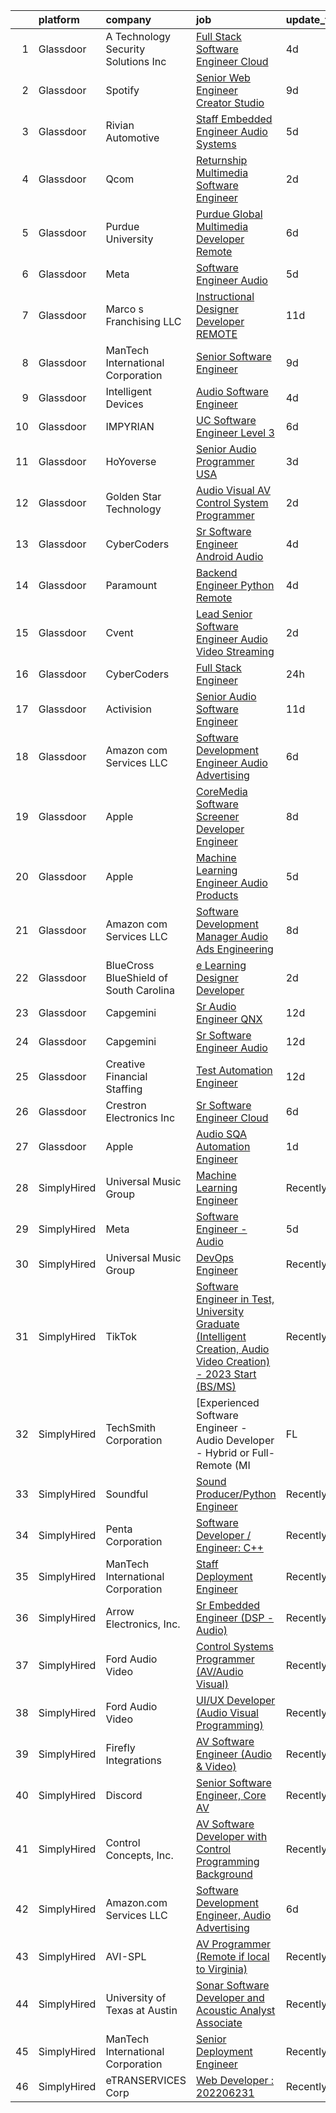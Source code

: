 

|    | platform    | company                                 | job                                                                                                                                                                                                                                                                                                                                                                                                                                                                                                                                                                                                                                                                                                                                                                                                                                                                                                                                                                                                                                                                                                                                                                                                                                                                                                                                                                                                                                                           | update_time   | location           |
|---:|:------------|:----------------------------------------|:--------------------------------------------------------------------------------------------------------------------------------------------------------------------------------------------------------------------------------------------------------------------------------------------------------------------------------------------------------------------------------------------------------------------------------------------------------------------------------------------------------------------------------------------------------------------------------------------------------------------------------------------------------------------------------------------------------------------------------------------------------------------------------------------------------------------------------------------------------------------------------------------------------------------------------------------------------------------------------------------------------------------------------------------------------------------------------------------------------------------------------------------------------------------------------------------------------------------------------------------------------------------------------------------------------------------------------------------------------------------------------------------------------------------------------------------------------------|:--------------|:-------------------|
|  1 | Glassdoor   | A  Technology   Security Solutions  Inc | [Full Stack Software Engineer   Cloud](https://www.glassdoor.com/partner/jobListing.htm?pos=121&ao=1136043&s=58&guid=0000018354a5679782f2748c47fe3fa6&src=GD_JOB_AD&t=SR&vt=w&ea=1&cs=1_c12d2c6a&cb=1663572469931&jobListingId=1008139447094&jrtk=3-0-1gdaaapu02f3f001-1gdaaapui209r000-2e6061a17bceca0a-)                                                                                                                                                                                                                                                                                                                                                                                                                                                                                                                                                                                                                                                                                                                                                                                                                                                                                                                                                                                                                                                                                                                                                    | 4d            | Bay Shore, NY      |
|  2 | Glassdoor   | Spotify                                 | [Senior Web Engineer  Creator Studio](https://www.glassdoor.com/partner/jobListing.htm?pos=109&ao=1136043&s=58&guid=0000018354a5679782f2748c47fe3fa6&src=GD_JOB_AD&t=SR&vt=w&cs=1_565654ca&cb=1663572469929&jobListingId=1008129613245&jrtk=3-0-1gdaaapu02f3f001-1gdaaapui209r000-40150ce8a1fbfc90-)                                                                                                                                                                                                                                                                                                                                                                                                                                                                                                                                                                                                                                                                                                                                                                                                                                                                                                                                                                                                                                                                                                                                                          | 9d            | New York, NY       |
|  3 | Glassdoor   | Rivian Automotive                       | [Staff Embedded Engineer  Audio Systems](https://www.glassdoor.com/partner/jobListing.htm?pos=123&ao=1136043&s=58&guid=0000018354a5679782f2748c47fe3fa6&src=GD_JOB_AD&t=SR&vt=w&ea=1&cs=1_2f0becd0&cb=1663572469931&jobListingId=1008137692795&jrtk=3-0-1gdaaapu02f3f001-1gdaaapui209r000-814389dc06656868-)                                                                                                                                                                                                                                                                                                                                                                                                                                                                                                                                                                                                                                                                                                                                                                                                                                                                                                                                                                                                                                                                                                                                                  | 5d            | Palo Alto, CA      |
|  4 | Glassdoor   | Qcom                                    | [Returnship   Multimedia Software Engineer](https://www.glassdoor.com/partner/jobListing.htm?pos=115&ao=1136043&s=58&guid=0000018354a5679782f2748c47fe3fa6&src=GD_JOB_AD&t=SR&vt=w&cs=1_7e260eee&cb=1663572469930&jobListingId=1008145716945&jrtk=3-0-1gdaaapu02f3f001-1gdaaapui209r000-62c508fc04018ac1-)                                                                                                                                                                                                                                                                                                                                                                                                                                                                                                                                                                                                                                                                                                                                                                                                                                                                                                                                                                                                                                                                                                                                                    | 2d            | San Diego, CA      |
|  5 | Glassdoor   | Purdue University                       | [Purdue Global Multimedia Developer  Remote ](https://www.glassdoor.com/partner/jobListing.htm?pos=110&ao=1136043&s=58&guid=0000018354a5679782f2748c47fe3fa6&src=GD_JOB_AD&t=SR&vt=w&cs=1_6d5944c4&cb=1663572469930&jobListingId=1008133073256&jrtk=3-0-1gdaaapu02f3f001-1gdaaapui209r000-8202613e0816d37c-)                                                                                                                                                                                                                                                                                                                                                                                                                                                                                                                                                                                                                                                                                                                                                                                                                                                                                                                                                                                                                                                                                                                                                  | 6d            | Indiana            |
|  6 | Glassdoor   | Meta                                    | [Software Engineer   Audio](https://www.glassdoor.com/partner/jobListing.htm?pos=101&ao=1110586&s=58&guid=0000018354a5679782f2748c47fe3fa6&src=GD_JOB_AD&t=SR&vt=w&cs=1_cc5087cb&cb=1663572469928&jobListingId=1008135856631&cpc=A65DF3A704A48F9B&jrtk=3-0-1gdaaapu02f3f001-1gdaaapui209r000-2af0d72ee9516572--6NYlbfkN0DYl4UJW4r1Vl7FEn6T9F-rD9lpC-0oMJVSiWjK_MGUd8e8cHXcpv6KPyjLHZEfqkWCUGiQ0wI9PhypsvPn6fLuX-NuhRXF81k4keiTZ-sjyQohKEQHZsqiAZ17RgzjGitjocz7khR2BXjl1nT4h9VfIACCg0Il7tYaijOLNLdjO9BsgM7gz_J4xH0AJnUSQM9ndGX7Ihztlx_OsfIjoPfbIu4-llix3UG9pJCTTZIgOArysO7RZCZ8pyHle7aoPU-82UfmJQzRmYOoZ8KhLUfCGvmQssHj0ZAnmagruuGWLouf3kAyGC4dHD95cHL7G4n-5Sailz5UGVXJMVCz6-zz-2tpkJe2CaOfzJStLZeOTgBB1w5ezY1HJ0F7pSUBvFKEcqg_U7jn1L9B9gf7YzeE_FSyNE6bHDUw0j4e2Y-a1WwiRyCdFHGoA8uoKHJujMrtT_E2mz8kqoUhOZpQeFSAHeEme6grHk2dxfZ1pZsKfeYMd4T-bLA1zxMxSbxA2OOPwxvj2Q7SFqEwqY9Tk6KAp5pdsdG4BYsQhJpYeon7PuBnvQjD8b1ezFf0RVFA_t8ldkNi-8MSjiajioi-pRzJ7gJ6-QoWqn0AcT7g68x25Dgbqoxstmc1vBD9VAgfjEPpiNN6nhSzoMgNOt0_J5gTrLYtJBn737mUqDYI5GmDOQpCBDbh26eMii6YDD8vemnoLzckZa-pEAIl0A3oW1x4fum1EmEC7cRjaRpde1t2bbqT9cw7RqRA-u1AqChPsgYJBnx-EHRK35deXZZkLPLHF1yMfJiZhvWNI-6kbzE9ETLtBCvRUVnfmmh0qWVZ-Rao4ovqimExS_SuwcPlCjZ9QNc_FxQyQSs8LF1AJ1Zh3qG3RNA9yRhFMv5igJWvwYwWpnwcfKCJUCCvfm1qjswmgnZl7zaJVaqPQsmEcePTIGegZMWk9MTQcXVy5Qu9TvYBT8l7YlvFFwQ1hMM46pn9aRMTSDoieZ74h86xeX6uOHE5rdDd4LjY67YC092bvZYYhDEl2kBHwwa3lv_alYMFH3jB8mgtvWjFxGCFihFkBty4UMAPIj6rm2E1V6o5e9k%3D) | 5d            | Remote             |
|  7 | Glassdoor   | Marco s Franchising  LLC                | [Instructional Designer   Developer  REMOTE ](https://www.glassdoor.com/partner/jobListing.htm?pos=122&ao=1136043&s=58&guid=0000018354a5679782f2748c47fe3fa6&src=GD_JOB_AD&t=SR&vt=w&ea=1&cs=1_76e4d369&cb=1663572469931&jobListingId=1008123909882&jrtk=3-0-1gdaaapu02f3f001-1gdaaapui209r000-06f0e996061cf414-)                                                                                                                                                                                                                                                                                                                                                                                                                                                                                                                                                                                                                                                                                                                                                                                                                                                                                                                                                                                                                                                                                                                                             | 11d           | Salt Lake City, UT |
|  8 | Glassdoor   | ManTech International Corporation       | [Senior Software Engineer](https://www.glassdoor.com/partner/jobListing.htm?pos=124&ao=1136043&s=58&guid=0000018354a5679782f2748c47fe3fa6&src=GD_JOB_AD&t=SR&vt=w&cs=1_f8855657&cb=1663572469931&jobListingId=1008129783162&jrtk=3-0-1gdaaapu02f3f001-1gdaaapui209r000-0c2211fff5adb012-)                                                                                                                                                                                                                                                                                                                                                                                                                                                                                                                                                                                                                                                                                                                                                                                                                                                                                                                                                                                                                                                                                                                                                                     | 9d            | Patuxent River, MD |
|  9 | Glassdoor   | Intelligent Devices                     | [Audio Software Engineer](https://www.glassdoor.com/partner/jobListing.htm?pos=112&ao=1136043&s=58&guid=0000018354a5679782f2748c47fe3fa6&src=GD_JOB_AD&t=SR&vt=w&ea=1&cs=1_47768808&cb=1663572469930&jobListingId=1008139179303&jrtk=3-0-1gdaaapu02f3f001-1gdaaapui209r000-66b719a56b72330d-)                                                                                                                                                                                                                                                                                                                                                                                                                                                                                                                                                                                                                                                                                                                                                                                                                                                                                                                                                                                                                                                                                                                                                                 | 4d            | Columbia, MD       |
| 10 | Glassdoor   | IMPYRIAN                                | [UC Software Engineer Level 3](https://www.glassdoor.com/partner/jobListing.htm?pos=111&ao=1136043&s=58&guid=0000018354a5679782f2748c47fe3fa6&src=GD_JOB_AD&t=SR&vt=w&ea=1&cs=1_9fed815f&cb=1663572469930&jobListingId=1008134962937&jrtk=3-0-1gdaaapu02f3f001-1gdaaapui209r000-077cec4635b9984a-)                                                                                                                                                                                                                                                                                                                                                                                                                                                                                                                                                                                                                                                                                                                                                                                                                                                                                                                                                                                                                                                                                                                                                            | 6d            | Fort Meade, MD     |
| 11 | Glassdoor   | HoYoverse                               | [Senior Audio Programmer  USA ](https://www.glassdoor.com/partner/jobListing.htm?pos=113&ao=1136043&s=58&guid=0000018354a5679782f2748c47fe3fa6&src=GD_JOB_AD&t=SR&vt=w&cs=1_d4727803&cb=1663572469930&jobListingId=1008143838425&jrtk=3-0-1gdaaapu02f3f001-1gdaaapui209r000-b42397f8f8d5c385-)                                                                                                                                                                                                                                                                                                                                                                                                                                                                                                                                                                                                                                                                                                                                                                                                                                                                                                                                                                                                                                                                                                                                                                | 3d            | Los Angeles, CA    |
| 12 | Glassdoor   | Golden Star Technology                  | [Audio Visual  AV  Control System Programmer](https://www.glassdoor.com/partner/jobListing.htm?pos=119&ao=1136043&s=58&guid=0000018354a5679782f2748c47fe3fa6&src=GD_JOB_AD&t=SR&vt=w&ea=1&cs=1_957fc594&cb=1663572469932&jobListingId=1008145772251&jrtk=3-0-1gdaaapu02f3f001-1gdaaapui209r000-75f2835b6a9b7823-)                                                                                                                                                                                                                                                                                                                                                                                                                                                                                                                                                                                                                                                                                                                                                                                                                                                                                                                                                                                                                                                                                                                                             | 2d            | Cerritos, CA       |
| 13 | Glassdoor   | CyberCoders                             | [Sr  Software Engineer   Android Audio](https://www.glassdoor.com/partner/jobListing.htm?pos=106&ao=1110586&s=58&guid=0000018354a5679782f2748c47fe3fa6&src=GD_JOB_AD&t=SR&vt=w&ea=1&cs=1_3856bf30&cb=1663572469929&jobListingId=1008140369117&cpc=2CAED5C921A5F994&jrtk=3-0-1gdaaapu02f3f001-1gdaaapui209r000-d2d46a3c615ab5d0--6NYlbfkN0CpFJQzrgRR8WqXWK1qKKEqALWJw739KlKqr2H-MSI4eoBlI4EFrmor2FYZMP3muM2qU_lxeZ-TX8HdWddolEAWVY7E-Da3ap3vucBrq0W7gAgkBFj2WOrlBSsErYSbY1Qeo_DjvEJjCt3gJcJJPEP9-l73Q4VLUBdp-vV7goS-tTU7BRxRnwh1KAhhnZhfTxN4Vpq7iTUna0Si63_g9i02OM_9VTUesxVaHItcUUGYEgVS69jEfTJYPNPM39a09FbEP8fCVyrtdLoztxfQnKkfrkUwBX84GDiLtS9aUt1N4I5XS7tl_IvDmn8ybyNIH3C-r7NdiCJ7kK8iY5OJfIatYkiYGS2rylZbh5gxQGxyFHwS-1auW2J2UoE-OQ1YTlve9vledytjc41eeyW6oHPNxeCA2gtEiyAyampIMNm5UeYgWPeNIvkMwBSFsm-ytJdgAJ0eQiFqeasT_jimtA0TJi-pmwBBCi107wRW-3JFzvIXFHoSBtFzELvKUcZ6LzFSh9qMImdN-g-INA5l2f-djn-WPEwrPO_VN3z-TCaZjLmmQeG2kjEh63NZR7ADEZDiTnjsu2S2hio4LIPixTcqMr9SXpU4mazfaO4ZFSQjbMu_aFO3hJBW7AMoOiw_M5kPf8amKQjhH_SbXJm5agx6omH35-NEyBazxbg_POHq0JUuf0dhOG0FOTjw7HpwNGDadRyJy_RKjHVvyebNqtM9C23trfr8QmMzshEMeLejQe4tZl3clPmL5bQ0reeMv7hlr6BMYFP5LHjM-Yti5TQMy9oIKzEJioITuawMxW7rPT2SI504AEU1cVIA8UrZk0Jgudl4HSJj8Q8iDYAzAEB3s6JwGIRHEZFGFouQhpDGgII0fDU2vlUhtbLiSlxJHmQB8dI1p-mduPT76ndSxRIhbU179NyF-DM8dKTSzSRftg5eu7qi1eXMoepOB0rlexiI2mNuXkWpu4v0PeidWuawjh5R9jmafQA%3D)                                                                                | 4d            | Encinitas, CA      |
| 14 | Glassdoor   | Paramount                               | [Backend Engineer   Python  Remote ](https://www.glassdoor.com/partner/jobListing.htm?pos=107&ao=1136043&s=58&guid=0000018354a5679782f2748c47fe3fa6&src=GD_JOB_AD&t=SR&vt=w&cs=1_b8b3f2fc&cb=1663572469929&jobListingId=1008140313269&jrtk=3-0-1gdaaapu02f3f001-1gdaaapui209r000-e5a290a486115280-)                                                                                                                                                                                                                                                                                                                                                                                                                                                                                                                                                                                                                                                                                                                                                                                                                                                                                                                                                                                                                                                                                                                                                           | 4d            | New York, NY       |
| 15 | Glassdoor   | Cvent                                   | [Lead Senior Software Engineer   Audio Video Streaming](https://www.glassdoor.com/partner/jobListing.htm?pos=125&ao=1136043&s=58&guid=0000018354a5679782f2748c47fe3fa6&src=GD_JOB_AD&t=SR&vt=w&cs=1_cb8c7ffa&cb=1663572469931&jobListingId=1008145746482&jrtk=3-0-1gdaaapu02f3f001-1gdaaapui209r000-269f90ef39ead7d8-)                                                                                                                                                                                                                                                                                                                                                                                                                                                                                                                                                                                                                                                                                                                                                                                                                                                                                                                                                                                                                                                                                                                                        | 2d            | Austin, TX         |
| 16 | Glassdoor   | CyberCoders                             | [Full Stack Engineer](https://www.glassdoor.com/partner/jobListing.htm?pos=103&ao=1110586&s=58&guid=0000018354a5679782f2748c47fe3fa6&src=GD_JOB_AD&t=SR&vt=w&ea=1&cs=1_b0351f65&cb=1663572469929&jobListingId=1008147802023&cpc=451933188B21919D&jrtk=3-0-1gdaaapu02f3f001-1gdaaapui209r000-03a466c854614733--6NYlbfkN0CpFJQzrgRR8WqXWK1qKKEqALWJw739KlKqr2H-MSI4eoBlI4EFrmor2FYZMP3muM1IeSMtQn4FAwnxAI7s4K3gskRVFLR_eEso6mQUAGhb8z4376k1cT7FubeDRz3zEfN2KZcf69x_jWMad2aSdo3yLHD1prA8QOzEizNOQlS_lUdR4EvgME6snQdRwpDUmy5zXjcd0dI1Zrbd3Ad0FBU256r3pUzVqN_51SMYM98OXE8fXBa-z2dAo8K94zKvGzXb62TyHuqdsKRsM3WIG8gPCGqg8QqmXzrWW08eys2y2_Zi2N6_1SqiZG4Uh-BEhB7y82lh8CHzvk4iyGXhslt3UvVf6R8V09-BcXCUk8hAkfhtFU3OPE4vbkWSUGHQ4euMWIMg2V8-H_3DJEKVWIrl8Dy141hEEQKOmIR_zcKWvrdmZddBnLlsI8X45scYmmJTNKARZChEwKM23azt3Y9fZ3m-vZBRm_fkcorD9NMKYxtoC0BE0YwzyWj1ob6jmZNRWKy50gkp-yD57h0tInD3CdPAhvTlHNCSMZ__Cx1XdXacOd9WMEKaesAIsUBAWFh5tcw178MLrdr5MFANiWK17UglTQH5TLDCMND-YYY9f5QNb_Dr-SoP3I9Fx9mcfjQr1hsXcWP1Ca9Att7DkfGCVQgPT385eT4gGw_1jsCt7_tnnTonibrop0oroLpKWN2KqyTXd5sQSbWTYcewtQDMsV6n9gWqGL8_EBlhfo5znUVrAlXHt93Wzm3nZ3RP891EMFem0_V0lSQu7V49Sl-iRlX36wLeA6dQhbwd55q1Lh50HYJrGfx_BzLpOIzS6wFQpeS1wDbVmUYLL4QC5ZwnJxSL7w0e-Iq074nRiQi_o5LGiV-5OCfxktWzzsT1oCfA6crqT2PY7Bt3AwDcYi74esj7Pu7cbypg68gs_ZlpNaXv6QiG38alHtA4v7guzSXzASE2wv9xzMXtu7Q4yBwkNbjMWPGSs_giyCvGlAGM_x_UGKGIvmk4Y-iEfjh6sd8%3D)                                                                  | 24h           | Los Angeles, CA    |
| 17 | Glassdoor   | Activision                              | [Senior Audio Software Engineer](https://www.glassdoor.com/partner/jobListing.htm?pos=118&ao=1136043&s=58&guid=0000018354a5679782f2748c47fe3fa6&src=GD_JOB_AD&t=SR&vt=w&cs=1_2a005776&cb=1663572469930&jobListingId=1008124930917&jrtk=3-0-1gdaaapu02f3f001-1gdaaapui209r000-1e169e6de3d72119-)                                                                                                                                                                                                                                                                                                                                                                                                                                                                                                                                                                                                                                                                                                                                                                                                                                                                                                                                                                                                                                                                                                                                                               | 11d           | Woodland Hills, CA |
| 18 | Glassdoor   | Amazon com Services LLC                 | [Software Development Engineer  Audio Advertising](https://www.glassdoor.com/partner/jobListing.htm?pos=114&ao=1136043&s=58&guid=0000018354a5679782f2748c47fe3fa6&src=GD_JOB_AD&t=SR&vt=w&cs=1_401525db&cb=1663572469931&jobListingId=1008134589105&jrtk=3-0-1gdaaapu02f3f001-1gdaaapui209r000-e6578b0e774199d3-)                                                                                                                                                                                                                                                                                                                                                                                                                                                                                                                                                                                                                                                                                                                                                                                                                                                                                                                                                                                                                                                                                                                                             | 6d            | Austin, TX         |
| 19 | Glassdoor   | Apple                                   | [CoreMedia Software Screener   Developer Engineer](https://www.glassdoor.com/partner/jobListing.htm?pos=102&ao=1110586&s=58&guid=0000018354a5679782f2748c47fe3fa6&src=GD_JOB_AD&t=SR&vt=w&cs=1_15e2e1f3&cb=1663572469928&jobListingId=1008130706147&cpc=8795CF9063CD573D&jrtk=3-0-1gdaaapu02f3f001-1gdaaapui209r000-f741117e06ecec0a--6NYlbfkN0BvKrLyj5gPmtZO9T8euul8TCxuuKNOtzRJOomxnwSEodTz2Bc-sPZlC5mDe-NOaJjx5GagAawwa3L70H2fXjD_koObeOcEeIsfxDXyG3eVTizFtk3kE2UdaGejVhBRIC8FhwPMzmG_-2xf5w-BAQm5ymAdntV9uhxMTsJ6CcnBDpY18BfPQFKRsVBjM-hYS51WrIkcXPabHfT9pIh7tDt_HcFp-820devrGDBWxmjfMfDQPUKwIyqr5iDVsG6lzaLl87NdA1S5EebuhuNJnSfImrLmkvDGYg-4jcEkszzz1as-BAl2IFGlPrHq1SjhN0iN8Lo1k6cdCTl1E-jnPU4dm5r_QVDVvR6fKP_nASApegctUDYoCyv7GZT5mQUyAdjMIhZpZ3eE9KvIZ1sksGTC2JUbtgiI9kgkAxpHVclEgYwZliJ5fwRM9EB2SZnIfIQbz7OT1tlbb5WWWw5ijxqnLtq_9rWDQWV47-oQhLU7XBkqwlS2yKfSiqwmJVQ1lxc0XnbVDunm7n5NgZf6azpVUftO5EcuaLG2pR977OQ1_fNdtQYVAHKdCn1v25ekxHAXjkvsyr9fpU0IpiFs2EQdEBm_Yt_riFloZiGczvErT1lGlEkn2MQReth7V4WKNz8soe5HzRISMp30i20AzBzXd-OZIOtBoUdWD_cqHBKVM89VlhLpAyhOlZJZtTitY_u1iXwmaoPuQj6P5-kXbfkW553LVCwo8KKO4nB0iFR_QAAErAOAHYVwWFYLzPOPrMohSqNpCvSQYyoNXeiUYx8D62woMB7xj_1bPcX-dgEg0qtewH2dbaTbExjr7UP6jU5PzRom-MjfJdlpvWhdvQn1CewOTSC5es2yC_1UgYf8SlJqlVrbsd1UF_r_zwo-_E-rOxOcJ8zd_3UziF7xaiXEh8jrLARDkxbj2v7oeUvjKeCc3vPPr9OXskXPh7If6vWEEW_Le9g0NJiqo-gaCPHxIM0R9G3BbO0%3D)                                                                          | 8d            | San Diego, CA      |
| 20 | Glassdoor   | Apple                                   | [Machine Learning Engineer  Audio Products](https://www.glassdoor.com/partner/jobListing.htm?pos=105&ao=1110586&s=58&guid=0000018354a5679782f2748c47fe3fa6&src=GD_JOB_AD&t=SR&vt=w&cs=1_0a55e116&cb=1663572469929&jobListingId=1008136389935&cpc=8795CF9063CD573D&jrtk=3-0-1gdaaapu02f3f001-1gdaaapui209r000-70de91abb83b5434--6NYlbfkN0BvKrLyj5gPmtZO9T8euul8TCxuuKNOtzRJOomxnwSEodTz2Bc-sPZl8WPllYOnI2iSiV5Jwp96GP-nA0nsfOl5SpQEqkHM_Togz0qhXdyIJdkgcd2o4eNJrzaYBsCmJ8QUREDdXvT4fWt9U-8uM3dCZYkS0bW87wLnGYLTEFeJaCUmSj7dwAES6edlMNJ--7MlzC6woZmAi7kvt2yvaf_w9jdgXy21gOE1s3Qed8940vLSstHhGQIhtOrQcJ4XyRKnl_RXdoqt2zC8ljwkFLLtoX9sPWtcEJp9Z6fZZ_31gDYoeIpdW0IeJ4vCM8L1dkUm-XCENbY3Epga3a8-opPIAxFd1MXgZ3Cxx49PWeWvYns7uoQFR5NGGmfi-OaB5yV-DGINN09_W_3BCTetPwp3kTR0fVXQnwDRfwBXGXVRuJtaaNt-KLhB0E0DphBAc6a7FTvHeXGrryFdmCy6PTOVCotuPF5dfbHojkEG67MVH1FksVKVMi6OmDJ5EEAC2gKQeIYpJU0CMqsT_FdH9Ru0YUZHK36AWL_g8LqK5_kAbWzFXFhgg-GEnkIKTltGrVU4erqZdepNyqBTPXnZ-RPrxYEfvQe0FSjOOQ03l4KIZsEdp6Okxi_5BdyQytHDRaTnu6lQfv9Mpeo1m_MwKSdk1-hIL9MI6BC-ZpBncfna5qXmj-2A8eGe4y5g4AlwfdlsX_2sZ7TNC4rCwj3KBe9hFMcTAOT1ESjPllj8-b-jOZ0rAGX7z7QQpbHQGLamUom4HT9ix_2teQt4vI6YCwhIIJ0LjA9Cg9wq6HBzclZztGSIrHSOVFujCeVnVrEH3VEGupqwwsEx4YE-eSoBYlYhcS76vsBzvxXPo21afsvbYP5xdGVOEiqDovrTqyXEV3HsKl-zzj0PxL2nM83yC_0t_Pyy8ucR1JZQyGs610sqP45LHlpSgawXOTxwMWmukEqu34Kr46vlqY2J2ZJalr8j)                                                                                               | 5d            | San Diego, CA      |
| 21 | Glassdoor   | Amazon com Services LLC                 | [Software Development Manager  Audio Ads Engineering](https://www.glassdoor.com/partner/jobListing.htm?pos=120&ao=1136043&s=58&guid=0000018354a5679782f2748c47fe3fa6&src=GD_JOB_AD&t=SR&vt=w&cs=1_8fa936ee&cb=1663572469931&jobListingId=1008130552520&jrtk=3-0-1gdaaapu02f3f001-1gdaaapui209r000-a04c9248b8ae35a2-)                                                                                                                                                                                                                                                                                                                                                                                                                                                                                                                                                                                                                                                                                                                                                                                                                                                                                                                                                                                                                                                                                                                                          | 8d            | Austin, TX         |
| 22 | Glassdoor   | BlueCross BlueShield of South Carolina  | [e Learning Designer Developer](https://www.glassdoor.com/partner/jobListing.htm?pos=108&ao=1136043&s=58&guid=0000018354a5679782f2748c47fe3fa6&src=GD_JOB_AD&t=SR&vt=w&cs=1_b7048dbc&cb=1663572469929&jobListingId=1008145516968&jrtk=3-0-1gdaaapu02f3f001-1gdaaapui209r000-9452b3a012cab7e5-)                                                                                                                                                                                                                                                                                                                                                                                                                                                                                                                                                                                                                                                                                                                                                                                                                                                                                                                                                                                                                                                                                                                                                                | 2d            | Columbia, SC       |
| 23 | Glassdoor   | Capgemini                               | [Sr  Audio Engineer  QNX ](https://www.glassdoor.com/partner/jobListing.htm?pos=126&ao=1136043&s=58&guid=0000018354a5679782f2748c47fe3fa6&src=GD_JOB_AD&t=SR&vt=w&cs=1_a3c04af3&cb=1663572469931&jobListingId=1008121518527&jrtk=3-0-1gdaaapu02f3f001-1gdaaapui209r000-ce7d3753bcc23b28-)                                                                                                                                                                                                                                                                                                                                                                                                                                                                                                                                                                                                                                                                                                                                                                                                                                                                                                                                                                                                                                                                                                                                                                     | 12d           | Detroit, MI        |
| 24 | Glassdoor   | Capgemini                               | [Sr  Software Engineer  Audio ](https://www.glassdoor.com/partner/jobListing.htm?pos=127&ao=1136043&s=58&guid=0000018354a5679782f2748c47fe3fa6&src=GD_JOB_AD&t=SR&vt=w&cs=1_2452359e&cb=1663572469931&jobListingId=1008121518819&jrtk=3-0-1gdaaapu02f3f001-1gdaaapui209r000-9052b8817602abe1-)                                                                                                                                                                                                                                                                                                                                                                                                                                                                                                                                                                                                                                                                                                                                                                                                                                                                                                                                                                                                                                                                                                                                                                | 12d           | Detroit, MI        |
| 25 | Glassdoor   | Creative Financial Staffing             | [Test Automation Engineer](https://www.glassdoor.com/partner/jobListing.htm?pos=104&ao=1110586&s=58&guid=0000018354a5679782f2748c47fe3fa6&src=GD_JOB_AD&t=SR&vt=w&cs=1_f59034e3&cb=1663572469928&jobListingId=1008121459987&cpc=0FE1F5EA2BC84A01&jrtk=3-0-1gdaaapu02f3f001-1gdaaapui209r000-b8dd88f1c14724f4--6NYlbfkN0AyIsnDczwcVDFrYpf5kat3hxWjSi6qx3YGCfJB8v0u0roYrISoV_-vLBimF2mj67A4vQJmTkRRB_9M2i8nsAesZu3v5poWEQeov9e-7n2iHQvrghP0oI0L3kz-SF_uMNZLsf3RfSN4zBQ1zeWUBWbcPhGQVvo3dujQCBbQwRZYTVmec4rlTIlsCHC5yVkRcn3f73Qu2W3Z2gyZvCtfG-QBXVV4oxojGFIUUPhn-ARv_zkciH6936qCxsDRhyo7PTMEpNhw4aDAGEcSlVCWhW7FmF-80sjFYEjcsVgr1ic_wf0aVKiMJKfX8Tj7TrWa5L97h6z8QG6pkc7AlV2GmVmhXV2Th9q312XdeWBaXyLkoKZ2LaKKofpXPurpu0Bte31BwCYfCep4IZcluPrjZiSNrYep-CeeW1wiElDgzqlOdc-sDSy9ufpCleXM0ygNTfjQMXoypeTo17qnF1CBc45bABsIRHMxq7zwd8RqG_tGY1sRhp84lHGBmgSADioQYwLEcvE33QnVXCVaK-Tkf81E0peszWhIBTej7HYDuhyXdhbsI4AhdxhL5GpQ18emE_LfzqL3Cn-XTg%3D%3D)                                                                                                                                                                                                                                                                                                                                                                                                                                                                                                                    | 12d           | Grand Rapids, MI   |
| 26 | Glassdoor   | Crestron Electronics  Inc               | [Sr  Software Engineer  Cloud](https://www.glassdoor.com/partner/jobListing.htm?pos=116&ao=1136043&s=58&guid=0000018354a5679782f2748c47fe3fa6&src=GD_JOB_AD&t=SR&vt=w&ea=1&cs=1_d4f5c4d1&cb=1663572469930&jobListingId=1008134136700&jrtk=3-0-1gdaaapu02f3f001-1gdaaapui209r000-56bd0092787d34df-)                                                                                                                                                                                                                                                                                                                                                                                                                                                                                                                                                                                                                                                                                                                                                                                                                                                                                                                                                                                                                                                                                                                                                            | 6d            | Remote             |
| 27 | Glassdoor   | Apple                                   | [Audio SQA Automation Engineer](https://www.glassdoor.com/partner/jobListing.htm?pos=117&ao=1136043&s=58&guid=0000018354a5679782f2748c47fe3fa6&src=GD_JOB_AD&t=SR&vt=w&cs=1_53c46b25&cb=1663572469930&jobListingId=1008146904400&jrtk=3-0-1gdaaapu02f3f001-1gdaaapui209r000-2883d3b1dd5e8401-)                                                                                                                                                                                                                                                                                                                                                                                                                                                                                                                                                                                                                                                                                                                                                                                                                                                                                                                                                                                                                                                                                                                                                                | 1d            | Cupertino, CA      |
| 28 | SimplyHired | Universal Music Group                   | [Machine Learning Engineer](https://www.simplyhired.com/job/7F7tKIKicRT21DGlEQPQtY43ZU3HTFx0bz7kPoBCq2-u9UMUnUC1jQ?q=sound+developer)                                                                                                                                                                                                                                                                                                                                                                                                                                                                                                                                                                                                                                                                                                                                                                                                                                                                                                                                                                                                                                                                                                                                                                                                                                                                                                                         | Recently      | Remote +1 location |
| 29 | SimplyHired | Meta                                    | [Software Engineer - Audio](https://www.simplyhired.com/job/maO_m5PgKmS771rzGKd21Xf1IphBop5oZC7_od5wa7st5fVLSs6mIQ?q=sound+developer)                                                                                                                                                                                                                                                                                                                                                                                                                                                                                                                                                                                                                                                                                                                                                                                                                                                                                                                                                                                                                                                                                                                                                                                                                                                                                                                         | 5d            | Remote             |
| 30 | SimplyHired | Universal Music Group                   | [DevOps Engineer](https://www.simplyhired.com/job/5GAEhHdEX95F6xYnfgVeFnk2y9jZ5cZRVz_4RB9TXjNFKEOercumGA?q=sound+developer)                                                                                                                                                                                                                                                                                                                                                                                                                                                                                                                                                                                                                                                                                                                                                                                                                                                                                                                                                                                                                                                                                                                                                                                                                                                                                                                                   | Recently      | Remote +1 location |
| 31 | SimplyHired | TikTok                                  | [Software Engineer in Test, University Graduate (Intelligent Creation, Audio Video Creation) - 2023 Start (BS/MS)](https://www.simplyhired.com/job/QM5jpbPgqy-BqYbCL-WHQgFdItS3ZpBrMVk4bB_MPEEDGBy8bZMAhg?q=sound+developer)                                                                                                                                                                                                                                                                                                                                                                                                                                                                                                                                                                                                                                                                                                                                                                                                                                                                                                                                                                                                                                                                                                                                                                                                                                  | Recently      | Mountain View, CA  |
| 32 | SimplyHired | TechSmith Corporation                   | [Experienced Software Engineer - Audio Developer - Hybrid or Full-Remote (MI | FL | IL | NC | TX)](https://www.simplyhired.com/job/8Ri1bqcZce2bH5Fmfv2FSUlejcX6u0ta2zJ4WcsU7MCmt_AXDCG5Tg?q=sound+developer)                                                                                                                                                                                                                                                                                                                                                                                                                                                                                                                                                                                                                                                                                                                                                                                                                                                                                                                                                                                                                                                                                                                                                                                                                                                  | Recently      | Remote, MI         |
| 33 | SimplyHired | Soundful                                | [Sound Producer/Python Engineer](https://www.simplyhired.com/job/fKwTfqRWVzhZJJT6yoybTUB5_pL76wxlddnu6kqy2_naoU7JVaHVBQ?q=sound+developer)                                                                                                                                                                                                                                                                                                                                                                                                                                                                                                                                                                                                                                                                                                                                                                                                                                                                                                                                                                                                                                                                                                                                                                                                                                                                                                                    | Recently      | Remote             |
| 34 | SimplyHired | Penta Corporation                       | [Software Developer / Engineer: C++](https://www.simplyhired.com/job/bUO_vJkI_HohqzEMNUFpvA3bsWny6AEb9gpmqCafCoVK8SHi0ZJQ5Q?q=sound+developer)                                                                                                                                                                                                                                                                                                                                                                                                                                                                                                                                                                                                                                                                                                                                                                                                                                                                                                                                                                                                                                                                                                                                                                                                                                                                                                                | Recently      | New Orleans, LA    |
| 35 | SimplyHired | ManTech International Corporation       | [Staff Deployment Engineer](https://www.simplyhired.com/job/yPDQ9_tPGp_8aufyeI2VJy4oOgwa1eZMATiJXNsYgtEmMWFMC5VaPQ?q=sound+developer)                                                                                                                                                                                                                                                                                                                                                                                                                                                                                                                                                                                                                                                                                                                                                                                                                                                                                                                                                                                                                                                                                                                                                                                                                                                                                                                         | Recently      | Patuxent River, MD |
| 36 | SimplyHired | Arrow Electronics, Inc.                 | [Sr Embedded Engineer (DSP - Audio)](https://www.simplyhired.com/job/i311K4SrDxCaCVOg2tksHN_IUkWR9trCPsnkekg2Ppoy9X1XTHyy_Q?q=sound+developer)                                                                                                                                                                                                                                                                                                                                                                                                                                                                                                                                                                                                                                                                                                                                                                                                                                                                                                                                                                                                                                                                                                                                                                                                                                                                                                                | Recently      | Westborough, MA    |
| 37 | SimplyHired | Ford Audio Video                        | [Control Systems Programmer (AV/Audio Visual)](https://www.simplyhired.com/job/xanEzyDhRi0M3mc3H-EUUx4RJqK473-paq8sU3EwlhUe6HlvxawFow?q=sound+developer)                                                                                                                                                                                                                                                                                                                                                                                                                                                                                                                                                                                                                                                                                                                                                                                                                                                                                                                                                                                                                                                                                                                                                                                                                                                                                                      | Recently      | Oklahoma City, OK  |
| 38 | SimplyHired | Ford Audio Video                        | [UI/UX Developer (Audio Visual Programming)](https://www.simplyhired.com/job/FbTSGqPXw0SVLwJb1vdnxa7CLUuwQkhwUR7TOhAfofXdRZztd_k2dw?q=sound+developer)                                                                                                                                                                                                                                                                                                                                                                                                                                                                                                                                                                                                                                                                                                                                                                                                                                                                                                                                                                                                                                                                                                                                                                                                                                                                                                        | Recently      | Las Vegas, NV      |
| 39 | SimplyHired | Firefly Integrations                    | [AV Software Engineer (Audio & Video)](https://www.simplyhired.com/job/wVgS93FoPnoW1lPtzLJkhlTfa__oNlyaoLpNK2pOp4o_LNKowYZnrw?q=sound+developer)                                                                                                                                                                                                                                                                                                                                                                                                                                                                                                                                                                                                                                                                                                                                                                                                                                                                                                                                                                                                                                                                                                                                                                                                                                                                                                              | Recently      | Middlebury, IN     |
| 40 | SimplyHired | Discord                                 | [Senior Software Engineer, Core AV](https://www.simplyhired.com/job/oRlZp5-htR-QFSZ39gdjYLcRc450Js-_8Hq8V7TMly7EnQXYIU2hsw?q=sound+developer)                                                                                                                                                                                                                                                                                                                                                                                                                                                                                                                                                                                                                                                                                                                                                                                                                                                                                                                                                                                                                                                                                                                                                                                                                                                                                                                 | Recently      | San Francisco, CA  |
| 41 | SimplyHired | Control Concepts, Inc.                  | [AV Software Developer with Control Programming Background](https://www.simplyhired.com/job/tsTEIqkliCZzy7oLJnXwYDq6-UyEEekksSKNvmXhWCz9P__STJXDuQ?q=sound+developer)                                                                                                                                                                                                                                                                                                                                                                                                                                                                                                                                                                                                                                                                                                                                                                                                                                                                                                                                                                                                                                                                                                                                                                                                                                                                                         | Recently      | Fairfield, NJ      |
| 42 | SimplyHired | Amazon.com Services LLC                 | [Software Development Engineer, Audio Advertising](https://www.simplyhired.com/job/WlG04FcCO7W645AopkPVbh2JAepLzW7qndwXmFrHE2ii8ZXfbPlWNg?q=sound+developer)                                                                                                                                                                                                                                                                                                                                                                                                                                                                                                                                                                                                                                                                                                                                                                                                                                                                                                                                                                                                                                                                                                                                                                                                                                                                                                  | 6d            | Austin, TX         |
| 43 | SimplyHired | AVI-SPL                                 | [AV Programmer (Remote if local to Virginia)](https://www.simplyhired.com/job/cXRd39HJkPpljO6XblYmHt2uK-8VKjmOlbU7xjbn1uxToPfpIhsY5A?q=sound+developer)                                                                                                                                                                                                                                                                                                                                                                                                                                                                                                                                                                                                                                                                                                                                                                                                                                                                                                                                                                                                                                                                                                                                                                                                                                                                                                       | Recently      | Richmond, VA       |
| 44 | SimplyHired | University of Texas at Austin           | [Sonar Software Developer and Acoustic Analyst Associate](https://www.simplyhired.com/job/G6MGPKPgcpavQ_-zy-lkoVJ1WVl1gKkEFvxcG1plaIkhkbEhWdhHOA?q=sound+developer)                                                                                                                                                                                                                                                                                                                                                                                                                                                                                                                                                                                                                                                                                                                                                                                                                                                                                                                                                                                                                                                                                                                                                                                                                                                                                           | Recently      | Austin, TX         |
| 45 | SimplyHired | ManTech International Corporation       | [Senior Deployment Engineer](https://www.simplyhired.com/job/C0L7s8dKsJXUkS1bD_TyQFrNT4BDDiXiC8WVp6ZOF1PzFHz51SjQdg?q=sound+developer)                                                                                                                                                                                                                                                                                                                                                                                                                                                                                                                                                                                                                                                                                                                                                                                                                                                                                                                                                                                                                                                                                                                                                                                                                                                                                                                        | Recently      | Chantilly, VA      |
| 46 | SimplyHired | eTRANSERVICES Corp                      | [Web Developer : 202206231](https://www.simplyhired.com/job/JUeRNLg2fVrm3JVsaF6MpsEN21RsMKhbHj4OoiYktxJLwL50Sav-SA?q=sound+developer)                                                                                                                                                                                                                                                                                                                                                                                                                                                                                                                                                                                                                                                                                                                                                                                                                                                                                                                                                                                                                                                                                                                                                                                                                                                                                                                         | Recently      | Fredericksburg, VA |